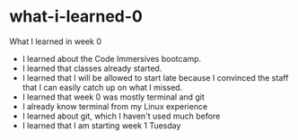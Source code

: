 # what-i-learned-0
What I learned in week 0

- I learned about the Code Immersives bootcamp.
- I learned that classes already started.
- I learned that I will be allowed to start late because I convinced the staff that I can easily catch up on what I missed.
- I learned that week 0 was mostly terminal and git
- I already know terminal from my Linux experience
- I learned about git, which I haven't used much before
- I learned that I am starting week 1 Tuesday

